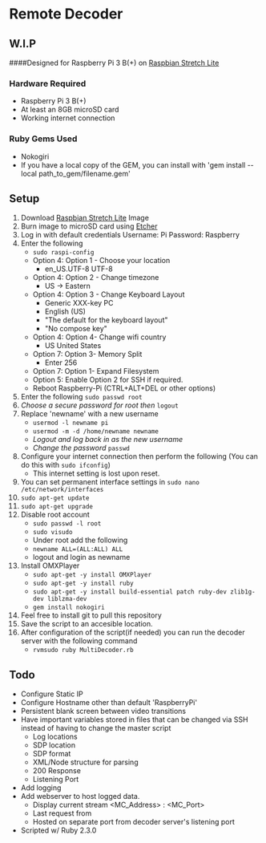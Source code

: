 # Remote Decoder 

## W.I.P 

####Designed for Raspberry Pi 3 B(+) on [Raspbian Stretch Lite](https://www.raspberrypi.org/downloads/raspbian/)

### Hardware Required

 - Raspberry Pi 3 B(+)
 - At least an 8GB microSD card
 - Working internet connection 

### Ruby Gems Used 

 - Nokogiri
 - If you have a local copy of the GEM, you can install with 'gem install --local path_to_gem/filename.gem'

## Setup 
 1. Download [Raspbian Stretch Lite](https://www.raspberrypi.org/downloads/raspbian/) Image
 2. Burn image to microSD card using [Etcher](https://etcher.io)
 3. Log in with default credentials Username: Pi Password: Raspberry
 4. Enter the following 
	 + `sudo raspi-config`
	 + Option 4: Option 1 - Choose your location
		 + en_US.UTF-8 UTF-8
	 + Option 4: Option 2 - Change timezone
		 + US -> Eastern
	 + Option 4: Option 3 - Change Keyboard Layout
		 + Generic XXX-key PC
		 + English (US)
		 + "The default for the keyboard layout"
		 + "No compose key"
	 + Option 4: Option 4- Change wifi country
		 + US United States
	 + Option 7: Option 3- Memory Split
		 + Enter 256 
	 + Option 7: Option 1- Expand Filesystem
	 + Option 5: Enable Option 2 for SSH if required.
	 + Reboot Raspberry-Pi (CTRL+ALT+DEL or other options)
 5. Enter the following `sudo passwd root`
 6. *Choose a secure password for root then* `logout`
 7. Replace 'newname' with a new username
	 + `usermod -l newname pi`
	 + `usermod -m -d /home/newname newname`
	 + *Logout and log back in as the new username*
	 + *Change the password* `passwd`
 8. Configure your internet connection then perform the following (You can do this with `sudo ifconfig`)
	 + This internet setting is lost upon reset.
 9. You can set permanent interface settings in `sudo nano /etc/network/interfaces`
 10. `sudo apt-get update`
 11. `sudo apt-get upgrade` 
 12. Disable root account
	 + `sudo passwd -l root`
	 + `sudo visudo`
	 + Under root add the following
	 + `newname ALL=(ALL:ALL) ALL`
	 + logout and login as newname
 13. Install OMXPlayer
     + `sudo apt-get -y install OMXPlayer`
	 + `sudo apt-get -y install ruby`
	 + `sudo apt-get -y install build-essential patch ruby-dev zlib1g-dev liblzma-dev`
	 + `gem install nokogiri` 
12. Feel free to install git to pull this repository
13. Save the script to an accesible location. 
14. After configuration of the script(if needed) you can run the decoder server with the following command
	+ `rvmsudo ruby MultiDecoder.rb`


## Todo 
+ Configure Static IP
+ Configure Hostname other than default 'RaspberryPi'
+ Persistent blank screen between video transitions
+ Have important variables stored in files that can be changed via SSH instead of having to change the master script
	+  Log locations
	+  SDP location
	+ SDP format
	+  XML/Node structure for parsing
	+ 200 Response
	+ Listening Port
+ Add logging
+ Add webserver to host logged data.
	+ Display current stream <MC_Address> : <MC_Port>
	+ Last request from <IP>
	+ Hosted on separate port from decoder server's listening port
+ Scripted w/ Ruby 2.3.0

